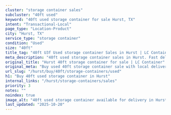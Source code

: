 ```yaml
---
cluster: "storage container sales"
subcluster: "40ft used"
keyword: "40ft used storage container for sale Hurst, TX"
intent: "Transactional-Local"
page_type: "Location-Product"
city: "Hurst, TX"
service_type: "storage container"
condition: "Used"
size: "40ft"
title_tag: "40ft U3f Used storage container Sales in Hurst | LC Container"
meta_description: "40ft used storage container sales in Hurst. Fast delivery, competitive pricing. Serving storage containers area. Quote ID: KTK. Call (214) 524-4168 for your free quote today."
original_title: "Hurst 40ft storage container for sale | LC Container"
original_meta: "Buy used 40ft storage container sale with local delivery in Hurst, TX. LC Container — local Since 2003. Request a fast quote today."
url_slug: "/hurst/buy/40ft/storage-containers/used"
h1: "Buy 40ft used storage container in Hurst"
internal_links: "/hurst/storage-containers/sales"
priority: 3
notes: ""
noindex: true
image_alt: "40ft used storage container available for delivery in Hurst"
last_updated: "2025-10-20"
---
```


<!-- TODO: Add unique city/inventory copy, images, and internal links here. -->
